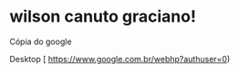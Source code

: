 # wilson canuto graciano!

Cópia do google 

Desktop
[ https://www.google.com.br/webhp?authuser=0)


